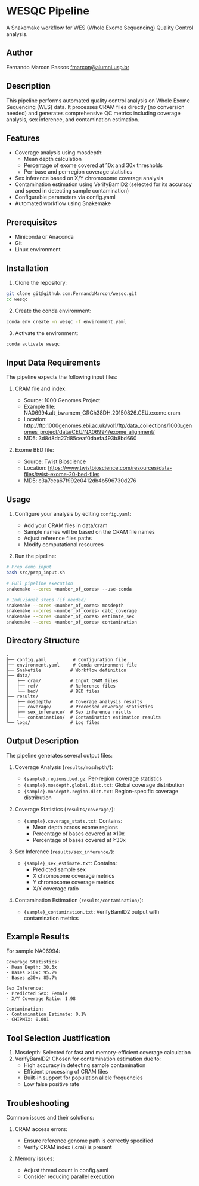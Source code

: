 # WESQC Pipeline

A Snakemake workflow for WES (Whole Exome Sequencing) Quality Control analysis.

## Author
Fernando Marcon Passos
fmarcon@alumni.usp.br

## Description

This pipeline performs automated quality control analysis on Whole Exome Sequencing (WES) data. It processes CRAM files directly (no conversion needed) and generates comprehensive QC metrics including coverage analysis, sex inference, and contamination estimation.

## Features

- Coverage analysis using mosdepth:
  - Mean depth calculation
  - Percentage of exome covered at 10x and 30x thresholds
  - Per-base and per-region coverage statistics
- Sex inference based on X/Y chromosome coverage analysis
- Contamination estimation using VerifyBamID2 (selected for its accuracy and speed in detecting sample contamination)
- Configurable parameters via config.yaml
- Automated workflow using Snakemake

## Prerequisites

- Miniconda or Anaconda
- Git
- Linux environment

## Installation

1. Clone the repository:
```bash
git clone git@github.com:FernandoMarcon/wesqc.git
cd wesqc
```

2. Create the conda environment:
```bash
conda env create -n wesqc -f environment.yaml
```

3. Activate the environment:
```bash
conda activate wesqc
```

## Input Data Requirements

The pipeline expects the following input files:

1. CRAM file and index:
   - Source: 1000 Genomes Project
   - Example file: NA06994.alt_bwamem_GRCh38DH.20150826.CEU.exome.cram
   - Location: http://ftp.1000genomes.ebi.ac.uk/vol1/ftp/data_collections/1000_genomes_project/data/CEU/NA06994/exome_alignment/
   - MD5: 3d8d8dc27d85ceaf0daefa493b8bd660

2. Exome BED file:
   - Source: Twist Bioscience
   - Location: https://www.twistbioscience.com/resources/data-files/twist-exome-20-bed-files
   - MD5: c3a7cea67f992e0412db4b596730d276

## Usage

1. Configure your analysis by editing `config.yaml`:
   - Add your CRAM files in data/cram
   - Sample names will be based on the CRAM file names
   - Adjust reference files paths
   - Modify computational resources

2. Run the pipeline:
```bash
# Prep demo input
bash src/prep_input.sh

# Full pipeline execution
snakemake --cores <number_of_cores> --use-conda

# Individual steps (if needed)
snakemake --cores <number_of_cores> mosdepth
snakemake --cores <number_of_cores> calc_coverage
snakemake --cores <number_of_cores> estimate_sex
snakemake --cores <number_of_cores> contamination
```

## Directory Structure

```
.
├── config.yaml          # Configuration file
├── environment.yaml     # Conda environment file
├── Snakefile           # Workflow definition
├── data/
│   ├── cram/           # Input CRAM files
│   ├── ref/            # Reference files
│   └── bed/            # BED files
├── results/
│   ├── mosdepth/       # Coverage analysis results
│   ├── coverage/       # Processed coverage statistics
│   ├── sex_inference/  # Sex inference results
│   └── contamination/  # Contamination estimation results
└── logs/               # Log files
```

## Output Description

The pipeline generates several output files:

1. Coverage Analysis (`results/mosdepth/`):
   - `{sample}.regions.bed.gz`: Per-region coverage statistics
   - `{sample}.mosdepth.global.dist.txt`: Global coverage distribution
   - `{sample}.mosdepth.region.dist.txt`: Region-specific coverage distribution

2. Coverage Statistics (`results/coverage/`):
   - `{sample}.coverage_stats.txt`: Contains:
     - Mean depth across exome regions
     - Percentage of bases covered at ≥10x
     - Percentage of bases covered at ≥30x

3. Sex Inference (`results/sex_inference/`):
   - `{sample}_sex_estimate.txt`: Contains:
     - Predicted sample sex
     - X chromosome coverage metrics
     - Y chromosome coverage metrics
     - X/Y coverage ratio

4. Contamination Estimation (`results/contamination/`):
   - `{sample}_contamination.txt`: VerifyBamID2 output with contamination metrics

## Example Results

For sample NA06994:

```
Coverage Statistics:
- Mean Depth: 30.5x
- Bases ≥10x: 95.2%
- Bases ≥30x: 85.7%

Sex Inference:
- Predicted Sex: Female
- X/Y Coverage Ratio: 1.98

Contamination:
- Contamination Estimate: 0.1%
- CHIPMIX: 0.001
```

## Tool Selection Justification

1. Mosdepth: Selected for fast and memory-efficient coverage calculation
2. VerifyBamID2: Chosen for contamination estimation due to:
   - High accuracy in detecting sample contamination
   - Efficient processing of CRAM files
   - Built-in support for population allele frequencies
   - Low false positive rate

## Troubleshooting

Common issues and their solutions:

1. CRAM access errors:
   - Ensure reference genome path is correctly specified
   - Verify CRAM index (.crai) is present

2. Memory issues:
   - Adjust thread count in config.yaml
   - Consider reducing parallel execution
